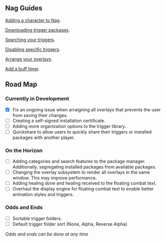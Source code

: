 ## Nag Guides

[Adding a character to Nag](/eq-nag/guides/add-character).

[Downloading trigger packages](/eq-nag/guides/download-packages).

[Searching your triggers](/eq-nag/guides/find-a-trigger).

[Disabling specific triggers](/eq-nag/guides/disabling-triggers).

[Arrange your overlays](/eq-nag/guides/arrange-overlays).

[Add a buff timer](/eq-nag/guides/add-buff-timer).

## Road Map

### Currently in Development

- [X] Fix an ongoing issue when arraigning all overlays that prevents the user from saving their changes.
- [ ] Creating a self-signed installation certificate.
- [ ] Adding more organization options to the trigger library.
- [ ] Quickshare to allow users to quickly share their triggers or installed packages with another player.

### On the Horizon
- [ ] Adding categories and search features to the package manager. Additionally, segregating installed packages from available packages.
- [ ] Changing the overlay subsystem to render all overlays in the same window.  This may improve performance.
- [ ] Adding healing done and healing received to the floating combat text.
- [ ] Overhaul the display engine for floating combat text to enable better animation styles and triggers.

### Odds and Ends
- [ ] Sortable trigger folders.
- [ ] Default trigger folder sort (None, Alpha, Reverse Alpha)

*Odds and ends can be done at any time*
